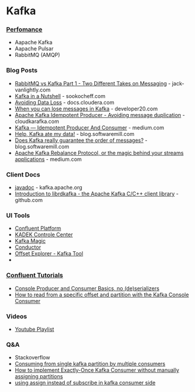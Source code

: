 # Kafka

### [Perfomance](https://www.confluent.io/kafka-vs-pulsar/)
- Aapache Kafka
- Aapache Pulsar
- RabbitMQ (AMQP)


### Blog Posts
- [RabbitMQ vs Kafka Part 1 - Two Different Takes on Messaging](https://jack-vanlightly.com/blog/2017/12/4/rabbitmq-vs-kafka-part-1-messaging-topologies) - jack-vanlightly.com
- [Kafka in a Nutshell](https://sookocheff.com/post/kafka/kafka-in-a-nutshell/#:~:text=Kafka%20topics%20are%20divided%20into,from%20a%20topic%20in%20parallel.) - sookocheff.com
- [Avoiding Data Loss](https://docs.cloudera.com/HDPDocuments/HDP2/HDP-2.6.4/bk_kafka-component-guide/content/avoiding-data-loss.html) - docs.cloudera.com
- [When you can lose messages in Kafka](https://developer20.com/when-you-can-nose-messages-in-kafka/) - developer20.com
- [Apache Kafka Idempotent Producer - Avoiding message duplication](https://www.cloudkarafka.com/blog/apache-kafka-idempotent-producer-avoiding-message-duplication.html) - cloudkarafka.com
- [Kafka — Idempotent Producer And Consumer](https://medium.com/@shesh.soft/kafka-idempotent-producer-and-consumer-25c52402ceb9) - medium.com
- [Help, Kafka ate my data!](https://blog.softwaremill.com/help-kafka-ate-my-data-ae2e5d3e6576) - blog.softwaremill.com
- [Does Kafka really guarantee the order of messages?](https://blog.softwaremill.com/does-kafka-really-guarantee-the-order-of-messages-3ca849fd19d2) - blog.softwaremill.com
- [Apache Kafka Rebalance Protocol, or the magic behind your streams applications](https://medium.com/streamthoughts/apache-kafka-rebalance-protocol-or-the-magic-behind-your-streams-applications-e94baf68e4f2#:~:text=Kafka%20Connect%20uses%20the%20group,when%20configuration%20is%20submitted%2Fupdated.) - medium.com


### Client Docs
- [javadoc](https://kafka.apache.org/0100/javadoc/index.html?org/apache/kafka/clients/consumer/KafkaConsumer.html) - kafka.apache.org
- [Introduction to librdkafka - the Apache Kafka C/C++ client library](https://github.com/edenhill/librdkafka/blob/master/INTRODUCTION.md) - github.com

### UI Tools
- [Confluent Platform](https://docs.confluent.io/platform/current/kafka/kafka-basics.html)
- [KADEK Controle Center](https://www.xeotek.com/)
- [Kafka Magic](https://www.kafkamagic.com/)
- [Conductor](https://www.conduktor.io/)
- [Offset Explorer - Kafka Tool](https://www.kafkatool.com/)
- 
### [Confluent Tutorials](https://kafka-tutorials.confluent.io/)
- [Console Producer and Consumer Basics, no (de)serializers](https://kafka-tutorials.confluent.io/kafka-console-consumer-producer-basics/kafka.html)
- [How to read from a specific offset and partition with the Kafka Console Consumer](https://kafka-tutorials.confluent.io/kafka-console-consumer-read-specific-offsets-partitions/kafka.html)

### Videos
- [Youtube Playlist](https://www.youtube.com/watch?v=A_yUaPARv8U&list=PL2XGvKfYRbDsiHlCfLDh0pGdk-0Dykxfy)

### Q&A
- Stackoverflow
 - [Consuming from single kafka partition by multiple consumers](https://stackoverflow.com/questions/57952538/consuming-from-single-kafka-partition-by-multiple-consumers)
 - [How to implement Exactly-Once Kafka Consumer without manually assigning partitions](https://stackoverflow.com/questions/58029989/how-to-implement-exactly-once-kafka-consumer-without-manually-assigning-partitio)
 - [using assign instead of subscribe in kafka consumer side](https://stackoverflow.com/questions/52051849/using-assign-instead-of-subscribe-in-kafka-consumer-side)
